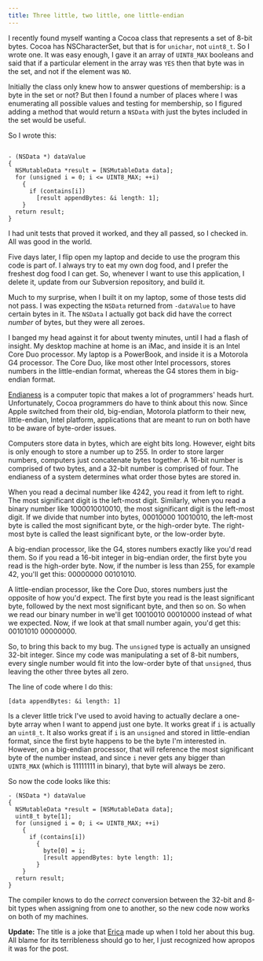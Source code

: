 ```yaml
---
title: Three little, two little, one little-endian
---
```

I recently found myself wanting a Cocoa class that represents a set of 8-bit
bytes. Cocoa has NSCharacterSet, but that is for `unichar`, not `uint8_t`. So
I wrote one. It was easy enough, I gave it an array of `UINT8_MAX` booleans
and said that if a particular element in the array was `YES` then that byte
was in the set, and not if the element was `NO`.

Initially the class only knew how to answer questions of membership: is a byte
in the set or not? But then I found a number of places where I was enumerating
all possible values and testing for membership, so I figured adding a method
that would return a `NSData` with just the bytes included in the set would be
useful.

So I wrote this:

~~~~ {.code}

- (NSData *) dataValue
{
  NSMutableData *result = [NSMutableData data];
  for (unsigned i = 0; i <= UINT8_MAX; ++i)
    {
      if (contains[i])
        [result appendBytes: &i length: 1];
    }
  return result;
}
~~~~

I had unit tests that proved it worked, and they all passed, so I checked in.
All was good in the world.

Five days later, I flip open my laptop and decide to use the program this code
is part of. I always try to eat my own dog food, and I prefer the freshest dog
food I can get. So, whenever I want to use this application, I delete it,
update from our Subversion repository, and build it.

Much to my surprise, when I built it on my laptop, some of those tests did not
pass. I was expecting the `NSData` returned from `-dataValue` to have certain
bytes in it. The `NSData` I actually got back did have the correct _number_ of
bytes, but they were all zeroes.

I banged my head against it for about twenty minutes, until I had a flash of
insight. My desktop machine at home is an iMac, and inside it is an Intel Core
Duo processor. My laptop is a PowerBook, and inside it is a Motorola G4
processor. The Core Duo, like most other Intel processors, stores numbers in
the little-endian format, whereas the G4 stores them in big-endian format.

[Endianess][1] is a computer topic that makes a lot of programmers' heads
hurt. Unfortunately, Cocoa programmers do have to think about this now. Since
Apple switched from their old, big-endian, Motorola platform to their new,
little-endian, Intel platform, applications that are meant to run on both have
to be aware of byte-order issues.

Computers store data in bytes, which are eight bits long. However, eight bits
is only enough to store a number up to 255. In order to store larger numbers,
computers just concatenate bytes together. A 16-bit number is comprised of two
bytes, and a 32-bit number is comprised of four. The endianess of a system
determines what order those bytes are stored in.

When you read a decimal number like 4242, you read it from left to right. The
most significant digit is the left-most digit. Similarly, when you read a
binary number like 1000010010010, the most significant digit is the left-most
digit. If we divide that number into bytes, 00010000 10010010, the left-most
byte is called the most significant byte, or the high-order byte. The right-
most byte is called the least significant byte, or the low-order byte.

A big-endian processor, like the G4, stores numbers exactly like you'd read
them. So if you read a 16-bit integer in big-endian order, the first byte you
read is the high-order byte. Now, if the number is less than 255, for example
42, you'll get this: 00000000 00101010.

A little-endian processor, like the Core Duo, stores numbers just the opposite
of how you'd expect. The first byte you read is the least significant byte,
followed by the next most significant byte, and then so on. So when we read
our binary number in we'll get 10010010 00010000 instead of what we expected.
Now, if we look at that small number again, you'd get this: 00101010 00000000.

So, to bring this back to my bug. The `unsigned` type is actually an unsigned
32-bit integer. Since my code was manipulating a set of 8-bit numbers, every
single number would fit into the low-order byte of that `unsigned`, thus
leaving the other three bytes all zero.

The line of code where I do this:

~~~~ {.code}
[data appendBytes: &i length: 1]
~~~~

Is a clever little trick I've used to avoid having to actually declare a one-
byte array when I want to append just one byte. It works great if `i` is
actually an `uint8_t`. It also works great if `i` is an `unsigned` and stored
in little-endian format, since the first byte happens to be the byte I'm
interested in. However, on a big-endian processor, that will reference the
most significant byte of the number instead, and since `i` never gets any
bigger than `UINT8_MAX` (which is 11111111 in binary), that byte will always
be zero.

So now the code looks like this:

~~~~ {.code}
- (NSData *) dataValue
{
  NSMutableData *result = [NSMutableData data];
  uint8_t byte[1];
  for (unsigned i = 0; i <= UINT8_MAX; ++i)
    {
      if (contains[i])
        {
          byte[0] = i;
          [result appendBytes: byte length: 1];
        }
    }
  return result;
}
~~~~

The compiler knows to do the _correct_ conversion between the 32-bit and 8-bit
types when assigning from one to another, so the new code now works on both of
my machines.

**Update:** The title is a joke that [Erica][2] made up when I told her about
this bug. All blame for its terribleness should go to her, I just recognized
how apropos it was for the post.

   [1]: http://en.wikipedia.org/wiki/Endianness

   [2]: http://www.sperari.com

